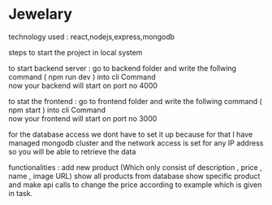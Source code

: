 # Jewelary


technology used : react,nodejs,express,mongodb

steps to start the project in local system 

to start backend server : go to backend folder and write the follwing command ( npm run dev ) into cli Command  
now your backend will start on port no 4000

to stat the frontend : go to frontend folder and write the follwing command ( npm start ) into cli Command  
now your frontend will start on port no 3000

for the database access we dont have to set it up because for that I have managed mongodb cluster and the network access is set for any IP address so you will be able to retrieve the data 


functionalities : add new product (Which only consist of description , price , name , image URL)
show all products from database
show specific product and make api calls to change the price according to example which is given in task.  
